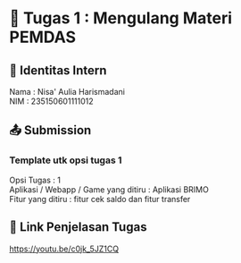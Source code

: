 # 📁 Tugas 1 : Mengulang Materi PEMDAS

## 👤 Identitas Intern
Nama : Nisa' Aulia Harismadani             
NIM  : 235150601111012

## 📤 Submission

### Template utk opsi tugas 1
Opsi Tugas : 1        
Aplikasi / Webapp / Game yang ditiru : Aplikasi BRIMO     
Fitur yang ditiru : fitur cek saldo dan fitur transfer    

## 🔗 Link Penjelasan Tugas

https://youtu.be/c0jk_5JZ1CQ